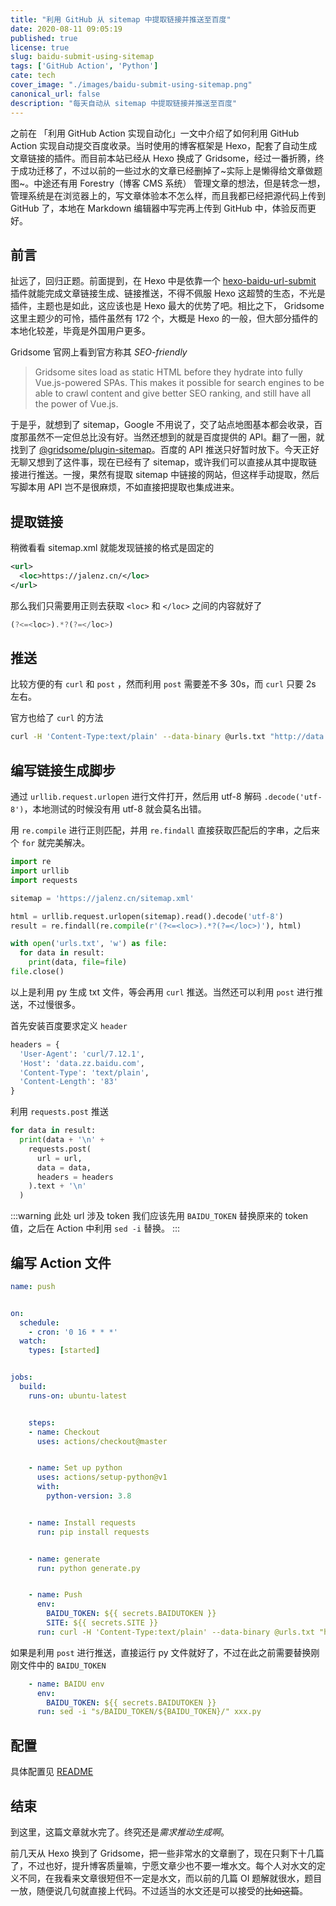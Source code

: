 ```yaml
---
title: "利用 GitHub 从 sitemap 中提取链接并推送至百度"
date: 2020-08-11 09:05:19
published: true
license: true
slug: baidu-submit-using-sitemap
tags: ['GitHub Action', 'Python']
cate: tech
cover_image: "./images/baidu-submit-using-sitemap.png"
canonical_url: false
description: "每天自动从 sitemap 中提取链接并推送至百度"
---
```


之前在 「利用 GitHub Action 实现自动化」一文中介绍了如何利用 GitHub Action 实现自动提交百度收录。当时使用的博客框架是 Hexo，配套了自动生成文章链接的插件。而目前本站已经从 Hexo 换成了 Gridsome，经过一番折腾，终于成功迁移了，不过以前的一些过水的文章已经删掉了~实际上是懒得给文章做题图~。中途还有用 Forestry（博客 CMS 系统） 管理文章的想法，但是转念一想，管理系统是在浏览器上的，写文章体验本不怎么样，而且我都已经把源代码上传到 GitHub 了，本地在 Markdown 编辑器中写完再上传到 GitHub 中，体验反而更好。

## 前言

扯远了，回归正题。前面提到，在 Hexo 中是依靠一个 [hexo-baidu-url-submit](https://github.com/huiwang/hexo-baidu-url-submit) 插件就能完成文章链接生成、链接推送，不得不佩服 Hexo 这超赞的生态，不光是插件，主题也是如此，这应该也是 Hexo 最大的优势了吧。相比之下， Gridsome 这里主题少的可怜，插件虽然有 172 个，大概是 Hexo 的一般，但大部分插件的本地化较差，毕竟是外国用户更多。

Gridsome 官网上看到官方称其 _SEO-friendly_

> Gridsome sites load as static HTML before they hydrate into fully Vue.js-powered SPAs. This makes it possible for search engines to be able to crawl content and give better SEO ranking, and still have all the power of Vue.js.

于是乎，就想到了 sitemap，Google 不用说了，交了站点地图基本都会收录，百度那虽然不一定但总比没有好。当然还想到的就是百度提供的 API。翻了一圈，就找到了 [@gridsome/plugin-sitemap](https://gridsome.org/plugins/@gridsome/plugin-sitemap)。百度的 API 推送只好暂时放下。今天正好无聊又想到了这件事，现在已经有了 sitemap，或许我们可以直接从其中提取链接进行推送。一搜，果然有提取 sitemap 中链接的网站，但这样手动提取，然后写脚本用 API 岂不是很麻烦，不如直接把提取也集成进来。

## 提取链接

稍微看看 sitemap.xml 就能发现链接的格式是固定的

```xml
<url>
  <loc>https://jalenz.cn/</loc>
</url>
```

那么我们只需要用正则去获取 `<loc>` 和 `</loc>` 之间的内容就好了

```js
(?<=<loc>).*?(?=</loc>)
```

## 推送

比较方便的有 `curl` 和 `post` ，然而利用 `post` 需要差不多 30s，而 `curl` 只要 2s 左右。

官方也给了 `curl` 的方法

```bash
curl -H 'Content-Type:text/plain' --data-binary @urls.txt "http://data.zz.baidu.com/urls?site=xxx&token=xxx
```

## 编写链接生成脚步

通过 `urllib.request.urlopen` 进行文件打开，然后用 utf-8 解码 `.decode('utf-8')`，本地测试的时候没有用 utf-8 就会莫名出错。

用 `re.compile` 进行正则匹配，并用 `re.findall` 直接获取匹配后的字串，之后来个 `for` 就完美解决。

```py
import re
import urllib
import requests

sitemap = 'https://jalenz.cn/sitemap.xml'

html = urllib.request.urlopen(sitemap).read().decode('utf-8')
result = re.findall(re.compile(r'(?<=<loc>).*?(?=</loc>)'), html)

with open('urls.txt', 'w') as file:
  for data in result:
    print(data, file=file)
file.close()
```

以上是利用 py 生成 txt 文件，等会再用 `curl` 推送。当然还可以利用 `post` 进行推送，不过慢很多。

首先安装百度要求定义 `header`

```py
headers = {
  'User-Agent': 'curl/7.12.1',
  'Host': 'data.zz.baidu.com',
  'Content-Type': 'text/plain',
  'Content-Length': '83'
}
```

利用 `requests.post` 推送

```py
for data in result:
  print(data + '\n' +
    requests.post(
      url = url,
      data = data,
      headers = headers
    ).text + '\n'
  )
```

:::warning 此处 url 涉及 token
我们应该先用 `BAIDU_TOKEN` 替换原来的 token 值，之后在 Action 中利用 `sed -i` 替换。
:::

## 编写 Action 文件

```yaml
name: push


on:
  schedule:
    - cron: '0 16 * * *'
  watch:
    types: [started]


jobs:
  build:
    runs-on: ubuntu-latest


    steps:
    - name: Checkout
      uses: actions/checkout@master


    - name: Set up python
      uses: actions/setup-python@v1
      with:
        python-version: 3.8


    - name: Install requests
      run: pip install requests


    - name: generate
      run: python generate.py


    - name: Push
      env:
        BAIDU_TOKEN: ${{ secrets.BAIDUTOKEN }}
        SITE: ${{ secrets.SITE }}
      run: curl -H 'Content-Type:text/plain' --data-binary @urls.txt "http://data.zz.baidu.com/urls?site=${SITE}&token=${BAIDU_TOKEN}"
```

如果是利用 `post` 进行推送，直接运行 py 文件就好了，不过在此之前需要替换刚刚文件中的 `BAIDU_TOKEN`

```yaml
    - name: BAIDU env
      env:
        BAIDU_TOKEN: ${{ secrets.BAIDUTOKEN }}
      run: sed -i "s/BAIDU_TOKEN/${BAIDU_TOKEN}/" xxx.py
```

## 配置

具体配置见 [README](https://github.com/jalenzz/baidu-url-submit-by-using-sitemap#readme)

## 结束

到这里，这篇文章就水完了。终究还是*需求推动生成啊*。

前几天从 Hexo 换到了 Gridsome，把一些非常水的文章删了，现在只剩下十几篇了，不过也好，提升博客质量嘛，宁愿文章少也不要一堆水文。每个人对水文的定义不同，在我看来文章很短但不一定是水文，而以前的几篇 OI 题解就很水，题目一放，随便说几句就直接上代码。不过适当的水文还是可以接受的~~比如这篇~~。
